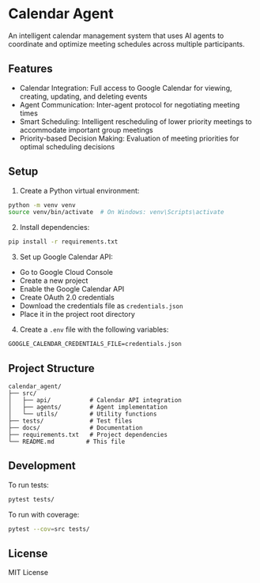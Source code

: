 # Calendar Agent

An intelligent calendar management system that uses AI agents to coordinate and optimize meeting schedules across multiple participants.

## Features

- Calendar Integration: Full access to Google Calendar for viewing, creating, updating, and deleting events
- Agent Communication: Inter-agent protocol for negotiating meeting times
- Smart Scheduling: Intelligent rescheduling of lower priority meetings to accommodate important group meetings
- Priority-based Decision Making: Evaluation of meeting priorities for optimal scheduling decisions

## Setup

1. Create a Python virtual environment:
```bash
python -m venv venv
source venv/bin/activate  # On Windows: venv\Scripts\activate
```

2. Install dependencies:
```bash
pip install -r requirements.txt
```

3. Set up Google Calendar API:
- Go to Google Cloud Console
- Create a new project
- Enable the Google Calendar API
- Create OAuth 2.0 credentials
- Download the credentials file as `credentials.json`
- Place it in the project root directory

4. Create a `.env` file with the following variables:
```
GOOGLE_CALENDAR_CREDENTIALS_FILE=credentials.json
```

## Project Structure

```
calendar_agent/
├── src/
│   ├── api/           # Calendar API integration
│   ├── agents/        # Agent implementation
│   └── utils/         # Utility functions
├── tests/             # Test files
├── docs/              # Documentation
├── requirements.txt   # Project dependencies
└── README.md         # This file
```

## Development

To run tests:
```bash
pytest tests/
```

To run with coverage:
```bash
pytest --cov=src tests/
```

## License

MIT License 
